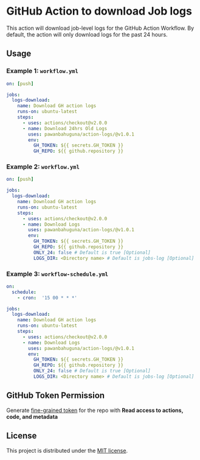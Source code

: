 # GitHub Action to download Job logs

This action will download job-level logs for the GitHub Action Workflow. By default, the action will only download logs for the past 24 hours.


## Usage

### Example 1: `workflow.yml`

```yaml
on: [push]

jobs:
  logs-download:
    name: Download GH action logs
    runs-on: ubuntu-latest
    steps:
      - uses: actions/checkout@v2.0.0
      - name: Download 24hrs Old Logs
        uses: pawanbahuguna/action-logs/@v1.0.1
        env: 
          GH_TOKEN: ${{ secrets.GH_TOKEN }}
          GH_REPO: ${{ github.repository }}
```

### Example 2: `workflow.yml`

```yaml
on: [push]

jobs:
  logs-download:
    name: Download GH action logs
    runs-on: ubuntu-latest
    steps:
      - uses: actions/checkout@v2.0.0
      - name: Download Logs
        uses: pawanbahuguna/action-logs/@v1.0.1
        env: 
          GH_TOKEN: ${{ secrets.GH_TOKEN }}
          GH_REPO: ${{ github.repository }}
          ONLY_24: false # Default is true [Optional]
          LOGS_DIR: <Directory name> # Default is jobs-log [Optional]
```


### Example 3: `workflow-schedule.yml`

```yaml
on:
  schedule:
    - cron:  '15 00 * * *'

jobs:
  logs-download:
    name: Download GH action logs
    runs-on: ubuntu-latest
    steps:
      - uses: actions/checkout@v2.0.0
      - name: Download Logs
        uses: pawanbahuguna/action-logs/@v1.0.1
        env: 
          GH_TOKEN: ${{ secrets.GH_TOKEN }}
          GH_REPO: ${{ github.repository }}
          ONLY_24: false # Default is true [Optional]
          LOGS_DIR: <Directory name> # Default is jobs-log [Optional]
```

## GitHub Token Permission

Generate [fine-grained token](https://github.com/settings/tokens?type=beta) for the repo with **Read access to actions, code, and metadata**


## License

This project is distributed under the [MIT license](LICENSE.md).
